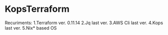 # KopsTerraform
Recuriments:
1.Terraform ver. 0.11.14
2.Jq last ver.
3.AWS Cli last ver.
4.Kops last ver.
5.Nix* based OS

